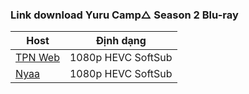 ### **Link download Yuru Camp△ Season 2 Blu-ray**

| Host          | Định dạng          |
| ------------- |:------------------:|
| [TPN Web](https://ddl.tpnteam.workers.dev/0:/Yuru%20Camp%E2%96%B32/)  | 1080p HEVC SoftSub |
| [Nyaa](https://nyaa.si/view/1954664)    | 1080p HEVC SoftSub |
